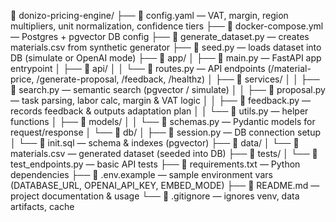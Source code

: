 📂 donizo-pricing-engine/
├── 📄 config.yaml — VAT, margin, region multipliers, unit normalization, confidence tiers
├── 📄 docker-compose.yml — Postgres + pgvector DB config
├── 📄 generate_dataset.py — creates materials.csv from synthetic generator
├── 📄 seed.py — loads dataset into DB (simulate or OpenAI mode)
├── 📂 app/
│ ├── 📄 main.py — FastAPI app entrypoint
│ ├── 📂 api/
│ │ └── 📄 routes.py — API endpoints (/material-price, /generate-proposal, /feedback, /healthz)
│ ├── 📂 services/
│ │ ├── 📄 search.py — semantic search (pgvector / simulate)
│ │ ├── 📄 proposal.py — task parsing, labor calc, margin & VAT logic
│ │ ├── 📄 feedback.py — records feedback & outputs adaptation plan
│ │ └── 📄 utils.py — helper functions
│ ├── 📂 models/
│ │ └── 📄 schemas.py — Pydantic models for request/response
│ └── 📂 db/
│ ├── 📄 session.py — DB connection setup
│ └── 📄 init.sql — schema & indexes (pgvector)
├── 📂 data/
│ └── 📄 materials.csv — generated dataset (seeded into DB)
├── 📂 tests/
│ └── 📄 test_endpoints.py — basic API tests
├── 📄 requirements.txt — Python dependencies
├── 📄 .env.example — sample environment vars (DATABASE_URL, OPENAI_API_KEY, EMBED_MODE)
├── 📄 README.md — project documentation & usage
└── 📄 .gitignore — ignores venv, data artifacts, cache

